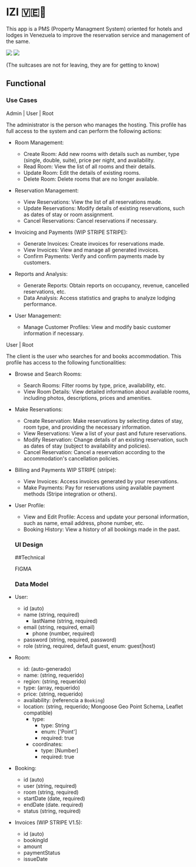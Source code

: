 # IZI 🇻🇪🧳

This app is a PMS (Property Managment System) oriented for hotels and lodges in Venezuela to improve the reservation service and management of the same. 

![](https://www.vtv.gob.ve/wp-content/uploads/2024/03/PAISA.png)
![](https://posadamacondo.com/wp-content/uploads/2020/05/posadamacondo-posada-macondo-los-roques-vista-dal-aereo-venezuela-vacanze-caraibi-book-now.jpg)

(The suitcases are not for leaving, they are for getting to know)

## Functional

### Use Cases
Admin | User | Root

The administrator is the person who manages the hosting. This profile has full access to the system and can perform the following actions:

- Room Management:
	- Create Room: Add new rooms with details such as number, type (single, double, suite), price per night, and availability.
	- Read Room: View the list of all rooms and their details.
	- Update Room: Edit the details of existing rooms.
	- Delete Room: Delete rooms that are no longer available.

- Reservation Management:
  - View Reservations: View the list of all reservations made.
  - Update Reservations: Modify details of existing reservations, such as dates of stay or room assignment.
  - Cancel Reservations: Cancel reservations if necessary.

- Invoicing and Payments (WIP STRIPE STRIPE):
	- Generate Invoices: Create invoices for reservations made.
	- View Invoices: View and manage all generated invoices.
	- Confirm Payments: Verify and confirm payments made by customers.

- Reports and Analysis:
	- Generate Reports: Obtain reports on occupancy, revenue, cancelled reservations, etc.
	- Data Analysis: Access statistics and graphs to analyze lodging performance.

- User Management:
	- Manage Customer Profiles: View and modify basic customer information if necessary.

User | Root

The client is the user who searches for and books accommodation. This profile has access to the following functionalities:

- Browse and Search Rooms:
	- Search Rooms: Filter rooms by type, price, availability, etc.
	- View Room Details: View detailed information about available rooms, including photos, descriptions, prices and amenities.
- Make Reservations:
	- Create Reservation: Make reservations by selecting dates of stay, room type, and providing the necessary information.
	- View Reservations: View a list of your past and future reservations.
	- Modify Reservation: Change details of an existing reservation, such as dates of stay (subject to availability and policies).
	- Cancel Reservation: Cancel a reservation according to the accommodation's cancellation policies.
- Billing and Payments WIP STRIPE (stripe):
	- View Invoices: Access invoices generated by your reservations.
	- Make Payments: Pay for reservations using available payment methods (Stripe integration or others).
- User Profile:
	- View and Edit Profile: Access and update your personal information, such as name, email address, phone number, etc.
	- Booking History: View a history of all bookings made in the past.

  ### UI Design

  ##Technical

	FIGMA

  ### Data Model

- User:
  - id (auto)
  - name (string, required)
	- lastName (string, required)
  - email (string, required, email)
	- phone (number, required)
  - password (string, required, password)
  - role (string, required, default guest, enum: guest|host)

- Room:
  - id: (auto-generado)
  - name: (string, requerido)
  - region: (string, requerido)
  - type: (array, requerido)
  - price: (string, requerido)
  - availability: (referencia a `Booking`)
  - location: (string, requerido; Mongoose Geo Point Schema, Leaflet compatible)
    - type:
      - type: String
      - enum: ['Point']
      - required: true
    - coordinates:
      - type: [Number]
      - required: true

- Booking:
	- id (auto)
	- user (string, required)
	- room (string, required)
	- startDate (date, required)
	- endDate (date. required)
	- status (string, required)


- Invoices (WIP STRIPE V1.5):
	- id (auto)
	- bookingId
	- amount
	- paymentStatus
	- issueDate